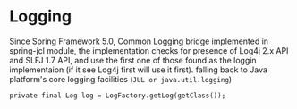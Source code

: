 # Logging
Since Spring Framework 5.0, Common Logging bridge implemented in spring-jcl module, the implementation checks for presence of Log4j 2.x API and SLFJ 1.7 API, and use the first one of those found as the loggin implementaion (if it see Log4j first will use it first). falling back to Java platform's core logging facilities (`JUL or java.util.logging`)

`private final Log log = LogFactory.getLog(getClass());`